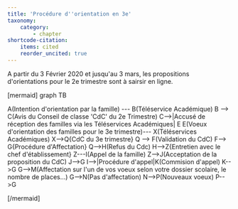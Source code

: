 ```yaml
---
title: 'Procédure d''orientation en 3e'
taxonomy:
    category:
        - chapter
shortcode-citation:
    items: cited
    reorder_uncited: true
---
```


A partir du 3 Février 2020 et jusqu'au 3 mars, les propositions d'orientations pour le 2e trimestre sont à sairsir en ligne. 

[mermaid]
graph TB


A(Intention d'orientation par la famille) --- B(Téléservice Académique)
B --> C(Avis du Conseil de classe 'CdC' du 2e Trimestre)
C-->|Accusé de réception des familles via les Téléservices Académiques| E
E(Voeux d'orientation des familles pour le 3e trimestre)--- X(Téléservices Académiques)
X-->Q{CdC du 3e trimestre}
Q --> F(Validation du CdC)
F--> G{Procédure d'Affectation}
Q-->H(Refus du Cdc)
H-->Z{Entretien avec le chef d'établissement}
Z---I(Appel de la famille)
Z-->J(Acceptation de la proposition du CdC)
J-->G
I-->|Procédure d'appel|K(Commision d'appel)
K-->G
G-->M(Affectation sur l'un de vos voeux selon votre dossier scolaire, le nombre de places...)
G-->N(Pas d'affectation)
N-->P(Nouveaux voeux)
P-->G

[/mermaid]


